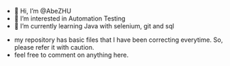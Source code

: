 - 👋 Hi, I’m @AbeZHU
- 👀 I’m interested in Automation Testing 
- 🌱 I’m currently learning Java with selenium, git and sql

<!---
AbeZHU/AbeZHU is a ✨ special ✨ repository because its `README.md` (this file) appears on your GitHub profile.
You can click the Preview link to take a look at your changes.
--->
- my repository has basic files that I have been correcting everytime. So, please refer it with caution.
- feel free to comment on anything here.
